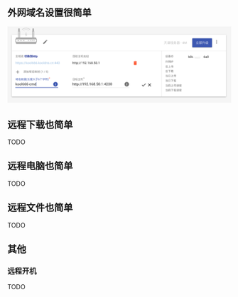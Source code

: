 ## 外网域名设置很简单

  ![image-20210202235150872](./koolshare_merlin/image-20210202235150872.png)

## 远程下载也简单

TODO

## 远程电脑也简单

TODO

## 远程文件也简单

TODO

## 其他

### 远程开机

TODO 

